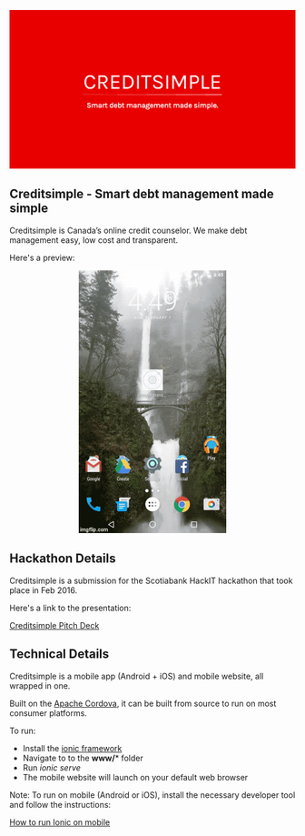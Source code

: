 ![alt tag](https://raw.githubusercontent.com/sugataa/scotiahackit/master/other/creditsimple.jpg)

## Creditsimple - Smart debt management made simple

Creditsimple is Canada’s online credit counselor. We make debt management easy, low cost and transparent.

Here's a preview:

<div style="text-align:center"><img src ="https://raw.githubusercontent.com/sugataa/scotiahackit/master/other/creditsimple.gif" /></div>

## Hackathon Details

Creditsimple is a submission for the Scotiabank HackIT hackathon that took place in Feb 2016.

Here's a link to the presentation:

[Creditsimple Pitch Deck](https://docs.google.com/presentation/d/1-8TTyPIE4lzvoUmW0McV6j9McQ51TYGa3etmVaLSmsI/edit?usp=sharing)

## Technical Details

Creditsimple is a mobile app (Android + iOS) and mobile website, all wrapped in one.

Built on the [Apache Cordova](https://cordova.apache.org/), it can be built from source to run on most consumer platforms.

To run:

- Install the [ionic framework](https://github.com/driftyco/ionic)
- Navigate to to the **www/*** folder
- Run *ionic serve*
- The mobile website will launch on your default web browser

Note: To run on mobile (Android or iOS), install the necessary developer tool and follow the instructions:

[How to run Ionic on mobile](http://ionicframework.com/docs/cli/run.html)
